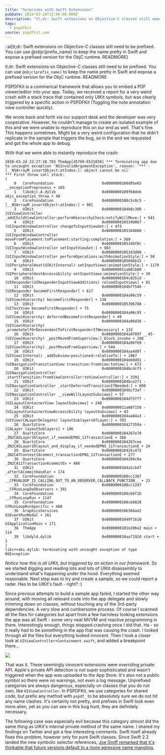 ```yaml
---
title: "Surprises with Swift Extensions"
pubDate: 2016-03-24T12:00:00.000Z
description: "tl;dr: Swift extensions on Objective-C classes still need to be prefixed. You can use @objc(prefix_name) to keep the name pretty in Swift and expose a prefixed version for the ObjC runtime. READMORE"
tags:
  - pspdfkit
source: pspdfkit.com
---
```


::ai[tl;dr: Swift extensions on Objective-C classes still need to be prefixed. You can use @objc(prefix_name) to keep the name pretty in Swift and expose a prefixed version for the ObjC runtime. READMORE]

tl;dr: Swift extensions on Objective-C classes still need to be prefixed. You can use `@objc(prefix_name)` to keep the name pretty in Swift and expose a prefixed version for the ObjC runtime.
READMORE

PSPDFKit is a commerical framework that allows you to embed a PDF viewer/editor into your app. Today, we received a report for a very weird crash with a stack trace that contained only UIKit symbols, but was clearly triggered by a specific action in PSPDFKit (Toggling the note annotation view controller quickly).

We wrote back and forth via our support desk and the developer was very cooperative. However, he couldn't manage to create an isolated example of this and we were unable to reproduce this on our end as well. That's fine. This happens sometimes. Might be a very weird configuration that he didn't replicate in the sample that triggers the bug, so in the end we requested and got the whole app to debug.

With that we were able to instantly reproduce the crash:

```objc
2016-03-24 22:27:18.793 TheApp[45769:6521650] *** Terminating app due to uncaught exception 'NSInvalidArgumentException', reason: '*** -[__NSArrayM insertObject:atIndex:]: object cannot be nil'
*** First throw call stack:
(
	0   CoreFoundation                      0x0000000108d95e65 __exceptionPreprocess + 165
	1   libobjc.A.dylib                     0x0000000109f68deb objc_exception_throw + 48
	2   CoreFoundation                      0x0000000108c5c8c5 -[__NSArrayM insertObject:atIndex:] + 901
	3   UIKit                               0x0000000104b8c300 -[UIViewController _addChildViewController:performHierarchyCheck:notifyWillMove:] + 541
	4   UIKit                               0x000000010534b0bf -[UIInputWindowController changeToInputViewSet:] + 473
	5   UIKit                               0x0000000105344080 -[UIInputWindowController moveFromPlacement:toPlacement:starting:completion:] + 369
	6   UIKit                               0x000000010534bf0c -[UIInputWindowController setInputViewSet:] + 983
	7   UIKit                               0x0000000105343d08 -[UIInputWindowController performOperations:withAnimationStyle:] + 50
	8   UIKit                               0x000000010504bb15 -[UIPeripheralHost(UIKitInternal) setInputViews:animationStyle:] + 1179
	9   UIKit                               0x000000011a68cb89 -[UIPeripheralHostAccessibility setInputViews:animationStyle:] + 39
	10  UIKit                               0x0000000104c0251d -[UIResponder(UIResponderInputViewAdditions) reloadInputViews] + 81
	11  UIKit                               0x0000000104bff546 -[UIResponder becomeFirstResponder] + 617
	12  UIKit                               0x0000000104a96c59 -[UIView(Hierarchy) becomeFirstResponder] + 138
	13  UIKit                               0x0000000105396788 -[UITextView becomeFirstResponder] + 75
	14  UIKit                               0x0000000104a96c95 -[UIView(Hierarchy) deferredBecomeFirstResponder] + 49
	15  UIKit                               0x0000000104a96d36 -[UIView(Hierarchy) _promoteSelfOrDescendantToFirstResponderIfNecessary] + 133
	16  UIKit                               0x0000000104a9709f __45-[UIView(Hierarchy) _postMovedFromSuperview:]_block_invoke + 208
	17  UIKit                               0x0000000104a96f69 -[UIView(Hierarchy) _postMovedFromSuperview:] + 544
	18  UIKit                               0x0000000104aa4d8f -[UIView(Internal) _addSubview:positioned:relativeTo:] + 1967
	19  UIKit                               0x0000000104e68d81 -[UINavigationTransitionView transition:fromView:toView:] + 672
	20  UIKit                               0x0000000104bcdcf5 -[UINavigationController _startTransition:fromViewController:toViewController:] + 3291
	21  UIKit                               0x0000000104bce2f1 -[UINavigationController _startDeferredTransitionIfNeeded:] + 890
	22  UIKit                               0x0000000104bcf3af -[UINavigationController __viewWillLayoutSubviews] + 57
	23  UIKit                               0x0000000104d75ff7 -[UILayoutContainerView layoutSubviews] + 248
	24  UIKit                               0x000000011a68f158 -[UILayoutContainerViewAccessibility layoutSubviews] + 43
	25  UIKit                               0x0000000104aa84a3 -[UIView(CALayerDelegate) layoutSublayersOfLayer:] + 703
	26  QuartzCore                          0x000000010427359a -[CALayer layoutSublayers] + 146
	27  QuartzCore                          0x0000000104267e70 _ZN2CA5Layer16layout_if_neededEPNS_11TransactionE + 366
	28  QuartzCore                          0x0000000104267cee _ZN2CA5Layer28layout_and_display_if_neededEPNS_11TransactionE + 24
	29  QuartzCore                          0x000000010425c475 _ZN2CA7Context18commit_transactionEPNS_11TransactionE + 277
	30  QuartzCore                          0x0000000104289c0a _ZN2CA11Transaction6commitEv + 486
	31  UIKit                               0x0000000104a1cb47 _afterCACommitHandler + 174
	32  CoreFoundation                      0x0000000108cc1367 __CFRUNLOOP_IS_CALLING_OUT_TO_AN_OBSERVER_CALLBACK_FUNCTION__ + 23
	33  CoreFoundation                      0x0000000108cc12d7 __CFRunLoopDoObservers + 391
	34  CoreFoundation                      0x0000000108cb6f2b __CFRunLoopRun + 1147
	35  CoreFoundation                      0x0000000108cb6828 CFRunLoopRunSpecific + 488
	36  GraphicsServices                    0x000000010b366ad2 GSEventRunModal + 161
	37  UIKit                               0x00000001049f1610 UIApplicationMain + 171
	38  TheApp                              0x0000000101e206e2 main + 114
	39  libdyld.dylib                       0x000000010aa7192d start + 1
)
libc++abi.dylib: terminating with uncaught exception of type NSException
```

*Notice how this is all UIKit, but triggered by an action in our framework.* So we started digging and reading lots and lots of UIKit disassembly to understand what's happening under the hood. Everything seemed reasonable. Next step was to try and create a sample, so we could report a radar. Has to be UIKit's fault - right? :)

Since previous attempts to build a sample app failed, I started the other way around, with moving all relevant code into the app delegate and slowly trimming down on classes, without touching any of the 3rd-party dependencies. A very slow and cumbersome process. Of course I scanned all the files for categories but apart from a few harmless looking extensions the app was all Swift - some very neat MVVM and reactive programming in there. Interestingly enough, things stopped crashing once I did that. Ha - so it really had to be something in the app that was causing the crash. I looked through all the files but everything looked innocent. Then I took a closer look at `UIViewController+Containment.swift`, and added a breakpoint there...

![](/assets/img/pspdfkit/2016/swift-extensions.png)

That was it. These seemingly innocent extensions were overriding private API. Apple's private API detection is not super sophisticated and wasn't triggered when the app was uploaded to the App Store. It's also not a public symbol so there were no warnings, not even a log message. Unprefixed categories are always dangerous, especially on classes that you do not own, like `UIViewController`. In PSPDFKit, we use categories for shared code, but prefix any method with `pspdf_` to be absolutely sure we do not hit any name clashes. It's certainly not pretty, and prefixes in Swift look even more alien, yet as you can see in this bug hunt, they are definitely necessary.

The following case was especially evil because this category *almost* did the same thing as UIKit's internal private method of the same name. I shared my findings on Twitter and got a few interesting comments. Swift itself already fixes this problem, however only for pure Swift classes. Since Swift 2.2 landed the new symbolic selector references, [Joe Groff remarked that it's thinkable that future versions default to a more agressive name mangling.](https://twitter.com/jckarter/status/713114049911742464)
